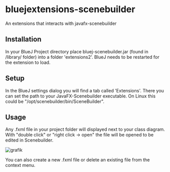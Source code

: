 # bluejextensions-scenebuilder
An extensions that interacts with javafx-scenebuilder

## Installation

In your BlueJ Project directory place bluej-scenebuilder.jar (found in /library/ folder) into a folder 'extensions2'.
BlueJ needs to be restarted for the extension to load.

## Setup
In the BlueJ settings dialog you will find a tab called 'Extensions'. There you can set the path to your JavaFX-Scenebuilder executable. On Linux this could be "/opt/scenebuilder/bin/SceneBuilder".

## Usage
Any .fxml file in your project folder will displayed next to your class diagram. With "double click" or "right click -> open" the file will be opened to be edited in Scenebuilder.

![grafik](https://user-images.githubusercontent.com/16142147/203256059-c61dca25-32b4-4f05-b668-eefd4e381492.png)

You can also create a new .fxml file or delete an existing file from the context menu.

